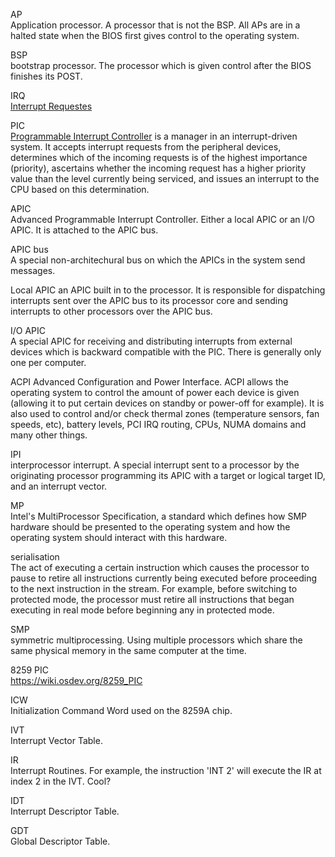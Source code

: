 AP  
Application processor. A processor that is not the BSP. All APs are in a halted state when the BIOS first gives control to the operating system.

BSP  
bootstrap processor. The processor which is given control after the BIOS finishes its POST.

IRQ  
[Interrupt Requestes](https://en.wikipedia.org/wiki/Interrupt_request_(PC_architecture))

PIC  
[Programmable Interrupt Controller](https://en.wikipedia.org/wiki/Programmable_interrupt_controller) is a manager in an interrupt-driven system. It accepts interrupt requests from the peripheral devices, determines which of the incoming requests is of the highest importance (priority), ascertains whether the incoming request has a higher priority value than the level currently being serviced, and issues an interrupt to the CPU based on this determination.

APIC  
Advanced Programmable Interrupt Controller. Either a local APIC or an I/O APIC. It is attached to the APIC bus.

APIC bus  
A special non-architechural bus on which the APICs in the system send messages.

Local APIC
an APIC built in to the processor. It is responsible for dispatching interrupts sent over the APIC bus to its processor core and sending interrupts to other processors over the APIC bus.

I/O APIC  
A special APIC for receiving and distributing interrupts from external devices which is backward compatible with the PIC. There is generally only one per computer.

ACPI
Advanced Configuration and Power Interface. ACPI allows the operating system to control the amount of power each device is given (allowing it to put certain devices on standby or power-off for example). It is also used to control and/or check thermal zones (temperature sensors, fan speeds, etc), battery levels, PCI IRQ routing, CPUs, NUMA domains and many other things.

IPI  
interprocessor interrupt. A special interrupt sent to a processor by the originating processor programming its APIC with a target or logical target ID, and an interrupt vector.

MP  
Intel's MultiProcessor Specification, a standard which defines how SMP hardware should be presented to the operating system and how the operating system should interact with this hardware.

serialisation  
The act of executing a certain instruction which causes the processor to pause to retire all instructions currently being executed before proceeding to the next instruction in the stream. For example, before switching to protected mode, the processor must retire all instructions that began executing in real mode before beginning any in protected mode.

SMP  
symmetric multiprocessing. Using multiple processors which share the same physical memory in the same computer at the time.

8259 PIC  
https://wiki.osdev.org/8259_PIC

ICW  
Initialization Command Word used on the 8259A chip.

IVT  
Interrupt Vector Table.

IR  
Interrupt Routines. For example, the instruction 'INT 2' will execute the IR at index 2 in the IVT. Cool?

IDT  
Interrupt Descriptor Table.

GDT  
Global Descriptor Table.